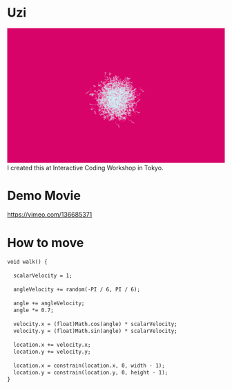 # Uzi
![](https://raw.githubusercontent.com/naoyashiga/Uzi/master/capture.png)
I created this at Interactive Coding Workshop in Tokyo.  

# Demo Movie  
https://vimeo.com/136685371

# How to move  
```processing
void walk() {

  scalarVelocity = 1;

  angleVelocity += random(-PI / 6, PI / 6);

  angle += angleVelocity;
  angle *= 0.7;

  velocity.x = (float)Math.cos(angle) * scalarVelocity;
  velocity.y = (float)Math.sin(angle) * scalarVelocity;

  location.x += velocity.x;
  location.y += velocity.y;
  
  location.x = constrain(location.x, 0, width - 1);
  location.y = constrain(location.y, 0, height - 1);
}
```
